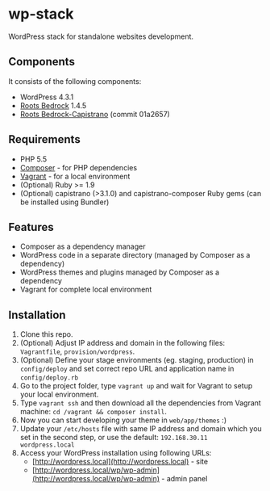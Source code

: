# wp-stack
WordPress stack for standalone websites development.

## Components

It consists of the following components:

* WordPress 4.3.1
* [Roots Bedrock](https://github.com/roots/bedrock) 1.4.5
* [Roots Bedrock-Capistrano](https://github.com/roots/bedrock-capistrano) (commit 01a2657)

## Requirements

* PHP 5.5
* [Composer](http://getcomposer.org) - for PHP dependencies
* [Vagrant](http://www.vagrantup.com) - for a local environment
* (Optional) Ruby >= 1.9
* (Optional) capistrano (>3.1.0) and capistrano-composer Ruby gems (can be installed using Bundler)

## Features

* Composer as a dependency manager
* WordPress code in a separate directory (managed by Composer as a dependency)
* WordPress themes and plugins managed by Composer as a dependency
* Vagrant for complete local environment


## Installation

1. Clone this repo.
2. (Optional) Adjust IP address and domain in the following files: `Vagrantfile`, `provision/wordpress`.
3. (Optional) Define your stage environments (eg. staging, production) in `config/deploy` and set correct repo URL and application name in `config/deploy.rb`
4. Go to the project folder, type `vagrant up` and wait for Vagrant to setup your local environment.
5. Type `vagrant ssh` and then download all the dependencies from Vagrant machine: `cd /vagrant && composer install`.
6. Now you can start developing your theme in `web/app/themes` :)
7. Update your `/etc/hosts` file with same IP address and domain which you set in the second step, or use the default: `192.168.30.11 wordpress.local`
8. Access your WordPress installation using following URLs:
    * [http://wordpress.local](http://wordpress.local) - site
    * [http://wordpress.local/wp/wp-admin](http://wordpress.local/wp/wp-admin) - admin panel
